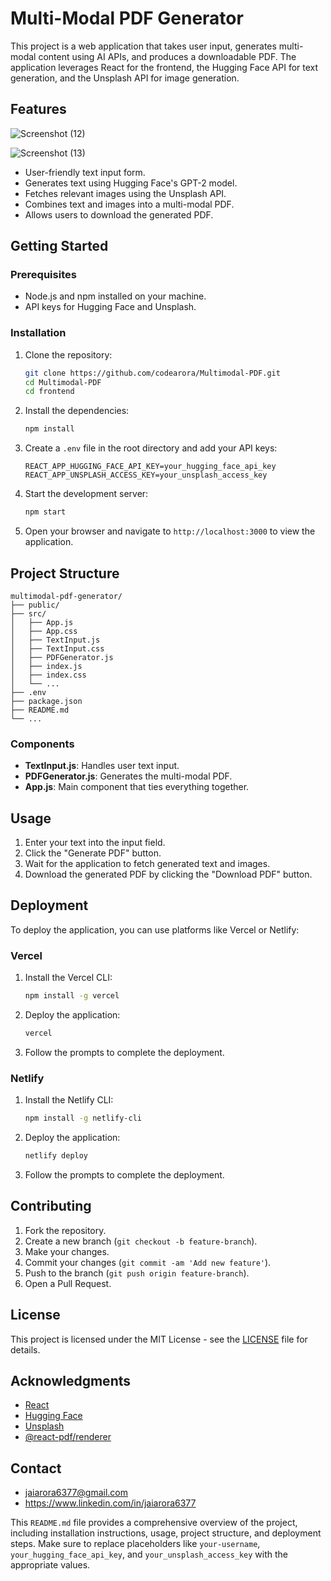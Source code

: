 
# Multi-Modal PDF Generator

This project is a web application that takes user input, generates multi-modal content using AI APIs, and produces a downloadable PDF. The application leverages React for the frontend, the Hugging Face API for text generation, and the Unsplash API for image generation.

## Features

![Screenshot (12)](https://github.com/codearora/Multimodal-PDF/assets/91114793/5f033344-a883-428c-8780-9ca3164fd309)

![Screenshot (13)](https://github.com/codearora/Multimodal-PDF/assets/91114793/cec11f03-9aa1-4dfe-a03a-df2dd559fd78)

- User-friendly text input form.
- Generates text using Hugging Face's GPT-2 model.
- Fetches relevant images using the Unsplash API.
- Combines text and images into a multi-modal PDF.
- Allows users to download the generated PDF.

## Getting Started

### Prerequisites

- Node.js and npm installed on your machine.
- API keys for Hugging Face and Unsplash.

### Installation

1. Clone the repository:
   ```bash
   git clone https://github.com/codearora/Multimodal-PDF.git
   cd Multimodal-PDF
   cd frontend
   ```

2. Install the dependencies:
   ```bash
   npm install
   ```

3. Create a `.env` file in the root directory and add your API keys:
   ```env
   REACT_APP_HUGGING_FACE_API_KEY=your_hugging_face_api_key
   REACT_APP_UNSPLASH_ACCESS_KEY=your_unsplash_access_key
   ```

4. Start the development server:
   ```bash
   npm start
   ```

5. Open your browser and navigate to `http://localhost:3000` to view the application.

## Project Structure

```plaintext
multimodal-pdf-generator/
├── public/
├── src/
│   ├── App.js
│   ├── App.css
│   ├── TextInput.js
│   ├── TextInput.css
│   ├── PDFGenerator.js
│   ├── index.js
│   ├── index.css
│   └── ...
├── .env
├── package.json
├── README.md
└── ...
```

### Components

- **TextInput.js**: Handles user text input.
- **PDFGenerator.js**: Generates the multi-modal PDF.
- **App.js**: Main component that ties everything together.

## Usage

1. Enter your text into the input field.
2. Click the "Generate PDF" button.
3. Wait for the application to fetch generated text and images.
4. Download the generated PDF by clicking the "Download PDF" button.

## Deployment

To deploy the application, you can use platforms like Vercel or Netlify:

### Vercel

1. Install the Vercel CLI:
   ```bash
   npm install -g vercel
   ```

2. Deploy the application:
   ```bash
   vercel
   ```

3. Follow the prompts to complete the deployment.

### Netlify

1. Install the Netlify CLI:
   ```bash
   npm install -g netlify-cli
   ```

2. Deploy the application:
   ```bash
   netlify deploy
   ```

3. Follow the prompts to complete the deployment.

## Contributing

1. Fork the repository.
2. Create a new branch (`git checkout -b feature-branch`).
3. Make your changes.
4. Commit your changes (`git commit -am 'Add new feature'`).
5. Push to the branch (`git push origin feature-branch`).
6. Open a Pull Request.

## License

This project is licensed under the MIT License - see the [LICENSE](LICENSE) file for details.

## Acknowledgments

- [React](https://reactjs.org/)
- [Hugging Face](https://huggingface.co/)
- [Unsplash](https://unsplash.com/)
- [@react-pdf/renderer](https://react-pdf.org/)

## Contact

- jaiarora6377@gmail.com
- https://www.linkedin.com/in/jaiarora6377

This `README.md` file provides a comprehensive overview of the project, including installation instructions, usage, project structure, and deployment steps. Make sure to replace placeholders like `your-username`, `your_hugging_face_api_key`, and `your_unsplash_access_key` with the appropriate values.
